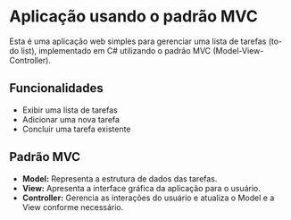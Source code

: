 # Aplicação usando o padrão MVC

Esta é uma aplicação web simples para gerenciar uma lista de tarefas (to-do list), implementado em C# utilizando o padrão MVC (Model-View-Controller).

## Funcionalidades

- Exibir uma lista de tarefas
- Adicionar uma nova tarefa
- Concluir uma tarefa existente

## Padrão MVC

- **Model:** Representa a estrutura de dados das tarefas.
- **View:** Apresenta a interface gráfica da aplicação para o usuário.
- **Controller:** Gerencia as interações do usuário e atualiza o Model e a View conforme necessário.


